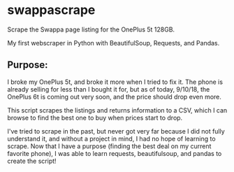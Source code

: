 # swappascrape

Scrape the Swappa page listing for the OnePlus 5t 128GB.

My first webscraper in Python with BeautifulSoup, Requests, and Pandas.

## Purpose:
I broke my OnePlus 5t, and broke it more when I tried to fix it. The phone is already selling for less than I bought it for, but as of today, 9/10/18, the OnePlus 6t is coming out very soon, and the price should drop even more.

This script scrapes the listings and returns information to a CSV, which I can browse to find the best one to buy when prices start to drop.

I've tried to scrape in the past, but never got very far because I did not fully understand it, and without a project in mind, I had no hope of learning to scrape. Now that I have a purpose (finding the best deal on my current favorite phone),
I was able to learn requests, beautifulsoup, and pandas to create the script!